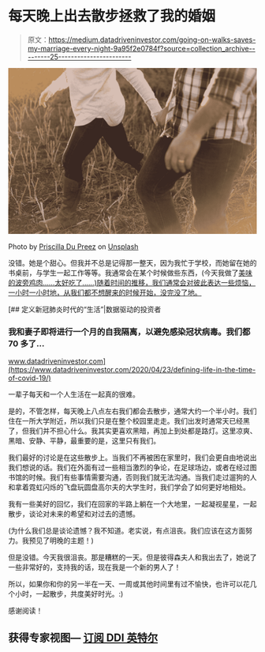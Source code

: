# 每天晚上出去散步拯救了我的婚姻

> 原文：<https://medium.datadriveninvestor.com/going-on-walks-saves-my-marriage-every-night-9a95f2e0784f?source=collection_archive---------25----------------------->

![](img/068709e496441b46167b6c3932232254.png)

Photo by [Priscilla Du Preez](https://unsplash.com/@priscilladupreez?utm_source=medium&utm_medium=referral) on [Unsplash](https://unsplash.com?utm_source=medium&utm_medium=referral)

没错。她是个甜心。但我并不总是记得那一整天，因为我忙于学校，而她留在她的书桌前，与学生一起工作等等。我通常会在某个时候做些东西，(今天我做了[美味的波旁鸡肉……太好吃了……)随着时间的推移，我们通常会对彼此表达一些烦恼，一小时一小时地，从我们都不想醒来的时候开始，没完没了地。](https://medium.com/@gmnate22/asian-bourbon-chicken-3da5eb04d0bc)

[](https://www.datadriveninvestor.com/2020/04/23/defining-life-in-the-time-of-covid-19/) [## 定义新冠肺炎时代的“生活”|数据驱动的投资者

### 我和妻子即将进行一个月的自我隔离，以避免感染冠状病毒。我们都 70 多了…

www.datadriveninvestor.com](https://www.datadriveninvestor.com/2020/04/23/defining-life-in-the-time-of-covid-19/) 

一辈子每天和一个人生活在一起真的很难。

是的，不管怎样，每天晚上八点左右我们都会去散步，通常大约一个半小时。我们住在一所大学附近，所以我们只是在整个校园里走走。我们出发时通常天已经黑了，但我们并不担心什么。我其实更喜欢黑暗，再加上到处都是路灯。这里凉爽、黑暗、安静、平静，最重要的是，这里只有我们。

我们最好的讨论是在这些散步上。当我们不再被困在家里时，我们会更自由地说出我们想说的话。我们在外面有过一些相当激烈的争论，在足球场边，或者在经过图书馆的时候。我们有些事情需要沟通，否则我们就无法沟通。当我们走过遛狗的人和拿着霓虹闪烁的飞盘玩圆盘高尔夫的大学生时，我们学会了如何更好地相处。

我有一些美好的回忆，我们在回家的半路上躺在一个大地里，一起凝视星星，一起散步，谈论对未来的希望和对过去的遗憾。

(为什么我们总是谈论遗憾？我不知道。老实说，有点沮丧。我们应该在这方面努力。我预见了明晚的主题！)

但是没错。今天我很沮丧。那是糟糕的一天。但是彼得森夫人和我出去了，她说了一些非常好的，支持我的话，现在我是一个新的男人了！

所以，如果你和你的另一半在一天、一周或其他时间里有过不愉快，也许可以花几个小时，一起散步，共度美好时光。:)

感谢阅读！

## 获得专家视图— [订阅 DDI 英特尔](https://datadriveninvestor.com/ddi-intel)